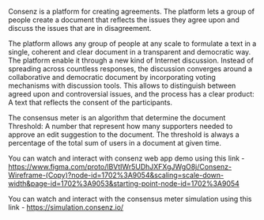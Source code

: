 Consenz is a platform for creating agreements.
The platform lets a group of people create a document that reflects the issues they agree upon
and discuss the issues that are in disagreement.

The platform allows any group of people at any scale to formulate a text
in a single, coherent and clear document in a transparent and democratic way.
The platform enable it through a new kind of Internet discussion.
Instead of spreading across countless responses,
the discussion converges around a collaborative and democratic document
by incorporating voting mechanisms with discussion tools.
This allows to distinguish between agreed upon and controversial issues,
and the process has a clear product: A text that reflects the consent of the participants.

The consensus meter is an algorithm that determine the document Threshold: 
A number that represent how many supporters needed to approve an edit suggestion to the document.
The threshold is always a percentage of the total sum of users in a document at given time.

You can watch and interact with consenz web app demo using this link - https://www.figma.com/proto/lBVtIWr5UDhJXFXgJWgO8j/Consenz-Wireframe-(Copy)?node-id=1702%3A9054&scaling=scale-down-width&page-id=1702%3A9053&starting-point-node-id=1702%3A9054

You can watch and interact with the consensus meter simulation using this link - https://simulation.consenz.io/
